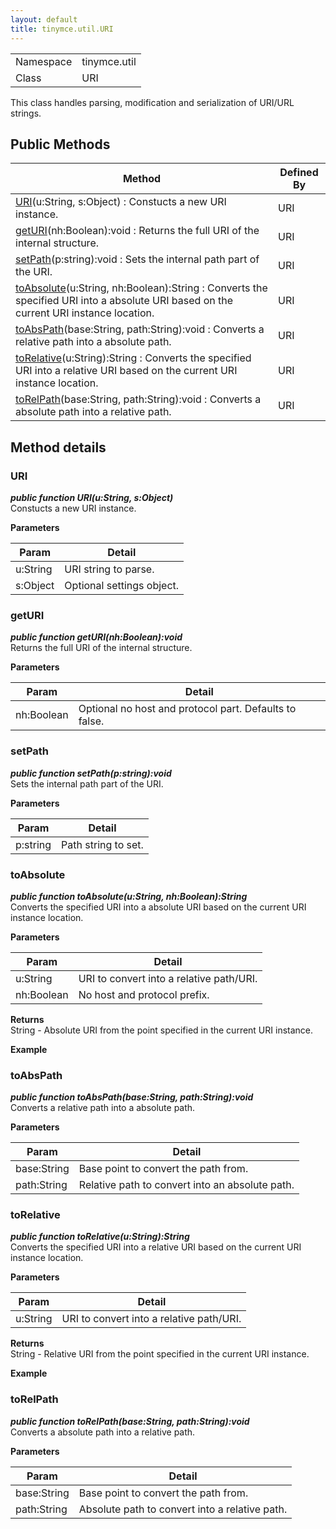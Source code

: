 ```yaml
---
layout: default
title: tinymce.util.URI
---
```


|  |  |
| --- | --- |
| Namespace | tinymce.util |
| Class | URI |

This class handles parsing, modification and serialization of URI/URL strings.

## Public Methods

| Method | Defined By |
| --- | --- |
| [URI](#uri)(u:String, s:Object) : Constucts a new URI instance. | URI |
| [getURI](#geturi)(nh:Boolean):void : Returns the full URI of the internal structure. | URI |
| [setPath](#setpath)(p:string):void : Sets the internal path part of the URI. | URI |
| [toAbsolute](#toabsolute)(u:String, nh:Boolean):String : Converts the specified URI into a absolute URI based on the current URI instance location. | URI |
| [toAbsPath](#toabspath)(base:String, path:String):void : Converts a relative path into a absolute path. | URI |
| [toRelative](#torelative)(u:String):String : Converts the specified URI into a relative URI based on the current URI instance location. | URI |
| [toRelPath](#torelpath)(base:String, path:String):void : Converts a absolute path into a relative path. | URI |

## Method details

### URI 

***public function URI(u:String, s:Object)***  
Constucts a new URI instance.      

**Parameters**  

| Param | Detail |
| --- | --- |
| u:String | URI string to parse. |
| s:Object | Optional settings object. |

### getURI 

***public function getURI(nh:Boolean):void***  
Returns the full URI of the internal structure.      

**Parameters**  

| Param | Detail |
| --- | --- |
| nh:Boolean | Optional no host and protocol part. Defaults to false. |

### setPath 

***public function setPath(p:string):void***  
Sets the internal path part of the URI.      

**Parameters**  

| Param | Detail |
| --- | --- |
| p:string | Path string to set. |

### toAbsolute 

***public function toAbsolute(u:String, nh:Boolean):String***  
Converts the specified URI into a absolute URI based on the current URI instance location.      

**Parameters**  

| Param | Detail |
| --- | --- |
| u:String | URI to convert into a relative path/URI. |
| nh:Boolean | No host and protocol prefix. |

**Returns**  
String - Absolute URI from the point specified in the current URI instance.      

**Example**  

### toAbsPath 

***public function toAbsPath(base:String, path:String):void***  
Converts a relative path into a absolute path.      

**Parameters**  

| Param | Detail |
| --- | --- |
| base:String | Base point to convert the path from. |
| path:String | Relative path to convert into an absolute path. |

### toRelative 

***public function toRelative(u:String):String***  
Converts the specified URI into a relative URI based on the current URI instance location.      

**Parameters**  

| Param | Detail |
| --- | --- |
| u:String | URI to convert into a relative path/URI. |

**Returns**  
String - Relative URI from the point specified in the current URI instance.      

**Example**  

### toRelPath 

***public function toRelPath(base:String, path:String):void***  
Converts a absolute path into a relative path.      

**Parameters**  

| Param | Detail |
| --- | --- |
| base:String | Base point to convert the path from. |
| path:String | Absolute path to convert into a relative path. |